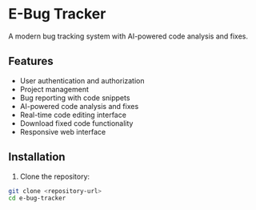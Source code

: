 # E-Bug Tracker

A modern bug tracking system with AI-powered code analysis and fixes.

## Features

- User authentication and authorization
- Project management
- Bug reporting with code snippets
- AI-powered code analysis and fixes
- Real-time code editing interface
- Download fixed code functionality
- Responsive web interface

## Installation

1. Clone the repository:
```bash
git clone <repository-url>
cd e-bug-tracker
